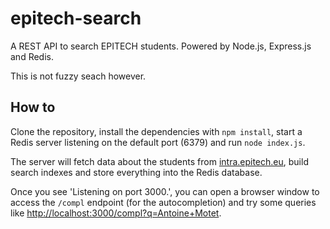 # epitech-search

A REST API to search EPITECH students. Powered by Node.js, Express.js
and Redis.

This is not fuzzy seach however.

## How to

Clone the repository, install the dependencies with `npm install`,
start a Redis server listening on the default port (6379) and run
`node index.js`.

The server will fetch data about the students from
[intra.epitech.eu](intra.epitech.eu), build search indexes and store
everything into the Redis database.

Once you see 'Listening on port 3000.', you can open a browser window
to access the `/compl` endpoint (for the autocompletion) and try some
queries like
[http://localhost:3000/compl?q=Antoine+Motet](http://localhost:3000/compl?q=Antoine+Motet).
